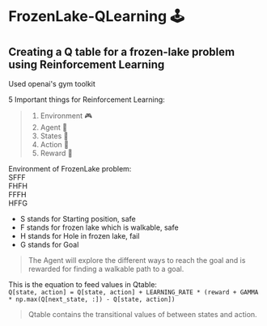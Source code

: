 # FrozenLake-QLearning 🕹
## Creating a Q table for a frozen-lake problem using Reinforcement Learning

Used openai's gym toolkit

5 Important things for Reinforcement Learning:
> 1. Environment 🎮
> 2. Agent 👤
> 3. States 🎰
> 4. Action 🎲
> 5. Reward 🥇

Environment of FrozenLake problem: <br />
SFFF <br />
FHFH <br />
FFFH <br />
HFFG <br />

- S stands for Starting position, safe
- F stands for frozen lake which is walkable, safe
- H stands for Hole in frozen lake, fail
- G stands for Goal

> The Agent will explore the different ways to reach the goal and is rewarded for finding a walkable path to a goal. 

This is the equation to feed values in Qtable:     
`Q[state, action] = Q[state, action] + LEARNING_RATE * (reward + GAMMA * np.max(Q[next_state, :]) - Q[state, action])`

> Qtable contains the transitional values of between states and action.
